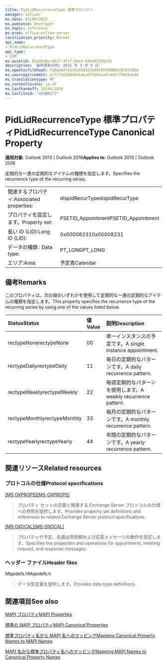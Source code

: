 ```yaml
---
title: PidLidRecurrenceType 標準プロパティ
manager: soliver
ms.date: 03/09/2015
ms.audience: Developer
ms.topic: reference
ms.prod: office-online-server
localization_priority: Normal
api_name:
- PidLidRecurrenceType
api_type:
- COM
ms.assetid: 81ad2e8a-661f-4fc7-bee4-848db3285e31
description: '最終更新日時: 2015 年 3 月 9 日'
ms.openlocfilehash: 7a0ea0dfe236341815fe94fb570908d7034fc83e
ms.sourcegitcommit: ef717c65d8dd41ababffb01eafc443c79950aed4
ms.translationtype: MT
ms.contentlocale: ja-JP
ms.lasthandoff: 10/04/2018
ms.locfileid: "25389177"
---
```

# <a name="pidlidrecurrencetype-canonical-property"></a><span data-ttu-id="bd83e-103">PidLidRecurrenceType 標準プロパティ</span><span class="sxs-lookup"><span data-stu-id="bd83e-103">PidLidRecurrenceType Canonical Property</span></span>

  
  
<span data-ttu-id="bd83e-104">**適用対象**: Outlook 2013 | Outlook 2016</span><span class="sxs-lookup"><span data-stu-id="bd83e-104">**Applies to**: Outlook 2013 | Outlook 2016</span></span> 
  
<span data-ttu-id="bd83e-105">定期的な一連の定期的なアイテムの種類を指定します。</span><span class="sxs-lookup"><span data-stu-id="bd83e-105">Specifies the recurrence type of the recurring series.</span></span>
  
|||
|:-----|:-----|
|<span data-ttu-id="bd83e-106">関連するプロパティ:</span><span class="sxs-lookup"><span data-stu-id="bd83e-106">Associated properties:</span></span>  <br/> |<span data-ttu-id="bd83e-107">dispidRecurType</span><span class="sxs-lookup"><span data-stu-id="bd83e-107">dispidRecurType</span></span>  <br/> |
|<span data-ttu-id="bd83e-108">プロパティを設定します。</span><span class="sxs-lookup"><span data-stu-id="bd83e-108">Property set:</span></span>  <br/> |<span data-ttu-id="bd83e-109">PSETID_Appointment</span><span class="sxs-lookup"><span data-stu-id="bd83e-109">PSETID_Appointment</span></span>  <br/> |
|<span data-ttu-id="bd83e-110">長い ID (LID):</span><span class="sxs-lookup"><span data-stu-id="bd83e-110">Long ID (LID):</span></span>  <br/> |<span data-ttu-id="bd83e-111">0x00008231</span><span class="sxs-lookup"><span data-stu-id="bd83e-111">0x00008231</span></span>  <br/> |
|<span data-ttu-id="bd83e-112">データの種類 : </span><span class="sxs-lookup"><span data-stu-id="bd83e-112">Data type:</span></span>  <br/> |<span data-ttu-id="bd83e-113">PT_LONG</span><span class="sxs-lookup"><span data-stu-id="bd83e-113">PT_LONG</span></span>  <br/> |
|<span data-ttu-id="bd83e-114">エリア:</span><span class="sxs-lookup"><span data-stu-id="bd83e-114">Area:</span></span>  <br/> |<span data-ttu-id="bd83e-115">予定表</span><span class="sxs-lookup"><span data-stu-id="bd83e-115">Calendar</span></span>  <br/> |
   
## <a name="remarks"></a><span data-ttu-id="bd83e-116">備考</span><span class="sxs-lookup"><span data-stu-id="bd83e-116">Remarks</span></span>

<span data-ttu-id="bd83e-117">このプロパティは、次の値のいずれかを使用して定期的な一連の定期的なアイテムの種類を指定します。</span><span class="sxs-lookup"><span data-stu-id="bd83e-117">This property specifies the recurrence type of the recurring series by using one of the values listed below.</span></span>
  
|<span data-ttu-id="bd83e-118">**Status**</span><span class="sxs-lookup"><span data-stu-id="bd83e-118">**Status**</span></span>|<span data-ttu-id="bd83e-119">**値**</span><span class="sxs-lookup"><span data-stu-id="bd83e-119">**Value**</span></span>|<span data-ttu-id="bd83e-120">**説明**</span><span class="sxs-lookup"><span data-stu-id="bd83e-120">**Description**</span></span>|
|:-----|:-----|:-----|
|<span data-ttu-id="bd83e-121">rectypeNone</span><span class="sxs-lookup"><span data-stu-id="bd83e-121">rectypeNone</span></span>  <br/> |<span data-ttu-id="bd83e-122">0</span><span class="sxs-lookup"><span data-stu-id="bd83e-122">0</span></span>  <br/> |<span data-ttu-id="bd83e-123">単一インスタンスの予定です。</span><span class="sxs-lookup"><span data-stu-id="bd83e-123">A single instance appointment.</span></span>  <br/> |
|<span data-ttu-id="bd83e-124">rectypeDaily</span><span class="sxs-lookup"><span data-stu-id="bd83e-124">rectypeDaily</span></span>  <br/> |<span data-ttu-id="bd83e-125">1</span><span class="sxs-lookup"><span data-stu-id="bd83e-125">1</span></span>  <br/> |<span data-ttu-id="bd83e-126">毎日の定期的なパターンです。</span><span class="sxs-lookup"><span data-stu-id="bd83e-126">A daily recurrence pattern.</span></span>  <br/> |
|<span data-ttu-id="bd83e-127">rectypeWeekly</span><span class="sxs-lookup"><span data-stu-id="bd83e-127">rectypeWeekly</span></span>  <br/> |<span data-ttu-id="bd83e-128">2</span><span class="sxs-lookup"><span data-stu-id="bd83e-128">2</span></span>  <br/> |<span data-ttu-id="bd83e-129">毎週定期的なパターンを使用します。</span><span class="sxs-lookup"><span data-stu-id="bd83e-129">A weekly recurrence pattern.</span></span>  <br/> |
|<span data-ttu-id="bd83e-130">rectypeMonthly</span><span class="sxs-lookup"><span data-stu-id="bd83e-130">rectypeMonthly</span></span>  <br/> |<span data-ttu-id="bd83e-131">3</span><span class="sxs-lookup"><span data-stu-id="bd83e-131">3</span></span>  <br/> |<span data-ttu-id="bd83e-132">毎月の定期的なパターンです。</span><span class="sxs-lookup"><span data-stu-id="bd83e-132">A monthly recurrence pattern.</span></span>  <br/> |
|<span data-ttu-id="bd83e-133">rectypeYearly</span><span class="sxs-lookup"><span data-stu-id="bd83e-133">rectypeYearly</span></span>  <br/> |<span data-ttu-id="bd83e-134">4</span><span class="sxs-lookup"><span data-stu-id="bd83e-134">4</span></span>  <br/> |<span data-ttu-id="bd83e-135">年間の定期的なパターンです。</span><span class="sxs-lookup"><span data-stu-id="bd83e-135">A yearly recurrence pattern.</span></span>  <br/> |
   
## <a name="related-resources"></a><span data-ttu-id="bd83e-136">関連リソース</span><span class="sxs-lookup"><span data-stu-id="bd83e-136">Related resources</span></span>

### <a name="protocol-specifications"></a><span data-ttu-id="bd83e-137">プロトコルの仕様</span><span class="sxs-lookup"><span data-stu-id="bd83e-137">Protocol specifications</span></span>

<span data-ttu-id="bd83e-138">[[MS OXPROPS]](https://msdn.microsoft.com/library/f6ab1613-aefe-447d-a49c-18217230b148%28Office.15%29.aspx)</span><span class="sxs-lookup"><span data-stu-id="bd83e-138">[[MS-OXPROPS]](https://msdn.microsoft.com/library/f6ab1613-aefe-447d-a49c-18217230b148%28Office.15%29.aspx)</span></span>
  
> <span data-ttu-id="bd83e-139">プロパティ セットの定義と関連する Exchange Server プロトコルの仕様への参照を提供します。</span><span class="sxs-lookup"><span data-stu-id="bd83e-139">Provides property set definitions and references to related Exchange Server protocol specifications.</span></span>
    
<span data-ttu-id="bd83e-140">[[MS OXOCAL]](https://msdn.microsoft.com/library/09861fde-c8e4-4028-9346-e7c214cfdba1%28Office.15%29.aspx)</span><span class="sxs-lookup"><span data-stu-id="bd83e-140">[[MS-OXOCAL]](https://msdn.microsoft.com/library/09861fde-c8e4-4028-9346-e7c214cfdba1%28Office.15%29.aspx)</span></span>
  
> <span data-ttu-id="bd83e-141">プロパティや予定、会議出席依頼および応答メッセージの動作を指定します。</span><span class="sxs-lookup"><span data-stu-id="bd83e-141">Specifies the properties and operations for appointment, meeting request, and response messages.</span></span>
    
### <a name="header-files"></a><span data-ttu-id="bd83e-142">ヘッダー ファイル</span><span class="sxs-lookup"><span data-stu-id="bd83e-142">Header files</span></span>

<span data-ttu-id="bd83e-143">Mapidefs.h</span><span class="sxs-lookup"><span data-stu-id="bd83e-143">Mapidefs.h</span></span>
  
> <span data-ttu-id="bd83e-144">データ型定義を提供します。</span><span class="sxs-lookup"><span data-stu-id="bd83e-144">Provides data type definitions.</span></span>
    
## <a name="see-also"></a><span data-ttu-id="bd83e-145">関連項目</span><span class="sxs-lookup"><span data-stu-id="bd83e-145">See also</span></span>



[<span data-ttu-id="bd83e-146">MAPI プロパティ</span><span class="sxs-lookup"><span data-stu-id="bd83e-146">MAPI Properties</span></span>](mapi-properties.md)
  
[<span data-ttu-id="bd83e-147">標準の MAPI プロパティ</span><span class="sxs-lookup"><span data-stu-id="bd83e-147">MAPI Canonical Properties</span></span>](mapi-canonical-properties.md)
  
[<span data-ttu-id="bd83e-148">標準プロパティ名から MAPI 名へのマッピング</span><span class="sxs-lookup"><span data-stu-id="bd83e-148">Mapping Canonical Property Names to MAPI Names</span></span>](mapping-canonical-property-names-to-mapi-names.md)
  
[<span data-ttu-id="bd83e-149">MAPI 名から標準プロパティ名へのマッピング</span><span class="sxs-lookup"><span data-stu-id="bd83e-149">Mapping MAPI Names to Canonical Property Names</span></span>](mapping-mapi-names-to-canonical-property-names.md)

